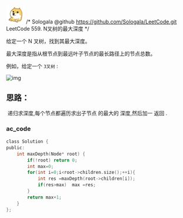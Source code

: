 ![](https://github.com/Sologala/SomeThings/blob/master/face.jpg?raw=true)
/*
    Sologala   @github    https://github.com/Sologala/LeetCode.git
    LeetCode   559. N叉树的最大深度
*/

给定一个 N 叉树，找到其最大深度。

最大深度是指从根节点到最远叶子节点的最长路径上的节点总数。

例如，给定一个 `3叉树` :

![img](https://assets.leetcode-cn.com/aliyun-lc-upload/uploads/2018/10/12/narytreeexample.png)

## **思路：**

​	递归求深度,每个节点都遍历求出子节点 的最大的 深度,然后加一 返回 .

### **ac_code**

```c
class Solution {
public:
    int maxDepth(Node* root) {
        if(!root) return 0;
        int max=0;
        for(int i=0;i<root->children.size();++i){
            int res =maxDepth(root->children[i]);
            if(res>max)  max =res;
        }
        return max+1;
    }
};
```